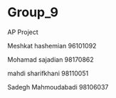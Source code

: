 # Group_9

AP Project

Meshkat hashemian 96101092

Mohamad sajadian 98170862

mahdi sharifkhani 98110051

Sadegh Mahmoudabadi 98106037
